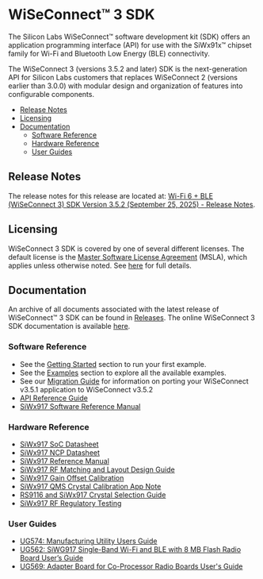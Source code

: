 # WiSeConnect™ 3 SDK

The Silicon Labs WiSeConnect™ software development kit (SDK) offers an application programming interface (API) for use with the SiWx91x™ chipset family for Wi-Fi and Bluetooth Low Energy (BLE) connectivity.

The WiSeConnect 3 (versions 3.5.2 and later) SDK is the next-generation API for Silicon Labs customers that replaces WiSeConnect 2 (versions earlier than 3.0.0) with modular design and organization of features into configurable components.

- [Release Notes](#release-notes)
- [Licensing](#licensing)
- [Documentation](#documentation)
  - [Software Reference](#software-reference)
  - [Hardware Reference](#hardware-reference)
  - [User Guides](#user-guides)

## Release Notes

The release notes for this release are located at: [Wi-Fi 6 + BLE (WiSeConnect 3) SDK Version 3.5.2 (September 25, 2025) - Release Notes](https://docs.silabs.com/wiseconnect/3.5.2/sisdk-wifi-release-notes/).

## Licensing

WiSeConnect 3 SDK is covered by one of several different licenses. The default license is the [Master Software License Agreement](https://www.silabs.com/about-us/legal/master-software-license-agreement) (MSLA), which applies unless otherwise noted. See [here](license.md) for full details.

## Documentation
An archive of all documents associated with the latest release of WiSeConnect™ 3 SDK can be found in [Releases](https://github.com/SiliconLabs/wiseconnect/releases). The online WiSeConnect 3 SDK documentation is available [here](https://docs.silabs.com/wiseconnect/3.5.2).

### Software Reference

  - See the [Getting Started](https://docs.silabs.com/wiseconnect/3.5.2/wiseconnect-getting-started) section to run your first example.
  - See the [Examples](https://docs.silabs.com/wiseconnect/3.5.2/wiseconnect-examples) section to explore all the available examples.
  - See our [Migration Guide](https://docs.silabs.com/wiseconnect/3.5.2/wiseconnect-developers-guide-migr-guides-overview/migrating-from-v3-5-1) for information on porting your WiSeConnect v3.5.1 application to WiSeConnect v3.5.2
  - [API Reference Guide](https://docs.silabs.com/wiseconnect/latest/wiseconnect-api-reference-guide-summary)
  - [SiWx917 Software Reference Manual](docs/software-reference/manuals/siwx91x-software-reference-manual.md)

### Hardware Reference

  - [SiWx917 SoC Datasheet](https://www.silabs.com/documents/public/data-sheets/siwg917-datasheet.pdf)
  - [SiWx917 NCP Datasheet](https://www.silabs.com/documents/public/data-sheets/siwx917-ncp-datasheet.pdf)
  - [SiWx917 Reference Manual](https://www.silabs.com/documents/public/reference-manuals/siw917x-family-rm.pdf)
  - [SiWx917 RF Matching and Layout Design Guide](https://www.silabs.com/documents/public/application-notes/an1423-siwx917-rf-matching-guide.pdf)
  - [SiWx917 Gain Offset Calibration](https://www.silabs.com/documents/public/application-notes/an1440-siwx917-gain-offset-calibration.pdf)
  - [SiWx917 QMS Crystal Calibration App Note](https://www.silabs.com/documents/public/application-notes/an1436-siwx917-qms-crystal-calibration-application-note.pdf)
  - [RS9116 and SiWx917 Crystal Selection Guide](https://www.silabs.com/documents/login/application-notes/an1335-rs9116w-crystal-selection-guide.pdf)
  - [SiWx917 RF Regulatory Testing](https://www.silabs.com/documents/public/application-notes/an1437-siwx917-rf-regulatory-testing.pdf)

### User Guides

  - [UG574: Manufacturing Utility Users Guide](https://www.silabs.com/documents/public/user-guides/ug574-siwx917-soc-manufacturing-utility-user-guide.pdf)
  - [UG562: SiWG917 Single-Band Wi-Fi and BLE with 8 MB Flash Radio Board User’s Guide](https://www.silabs.com/documents/public/user-guides/ug562-brd4338a-user-guide.pdf)
  - [UG569: Adapter Board for Co-Processor Radio Boards User's Guide](https://www.silabs.com/documents/public/user-guides/ug569-brd8045-user-guide.pdf) 
